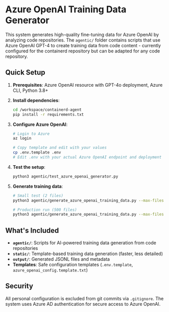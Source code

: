 # Azure OpenAI Training Data Generator

This system generates high-quality fine-tuning data for Azure OpenAI by analyzing code repositories. The `agentic/` folder contains scripts that use Azure OpenAI GPT-4 to create training data from code content - currently configured for the containerd repository but can be adapted for any code repository.

## Quick Setup

1. **Prerequisites**: Azure OpenAI resource with GPT-4o deployment, Azure CLI, Python 3.8+

2. **Install dependencies**:
   ```bash
   cd /workspace/containerd-agent
   pip install -r requirements.txt
   ```

3. **Configure Azure OpenAI**:
   ```bash
   # Login to Azure
   az login
   
   # Copy template and edit with your values
   cp .env.template .env
   # Edit .env with your actual Azure OpenAI endpoint and deployment
   ```

4. **Test the setup**:
   ```bash
   python3 agentic/test_azure_openai_generator.py
   ```

5. **Generate training data**:
   ```bash
   # Small test (2 files)
   python3 agentic/generate_azure_openai_training_data.py --max-files 2 --max-qa-per-file 3
   
   # Production run (500 files)
   python3 agentic/generate_azure_openai_training_data.py --max-files 500 --max-qa-per-file 12
   ```

## What's Included

- **`agentic/`**: Scripts for AI-powered training data generation from code repositories
- **`static/`**: Template-based training data generation (faster, less detailed)
- **`output/`**: Generated JSONL files and metadata
- **Templates**: Safe configuration templates (`.env.template`, `azure_openai_config.template.txt`)

## Security

All personal configuration is excluded from git commits via `.gitignore`. The system uses Azure AD authentication for secure access to Azure OpenAI.
